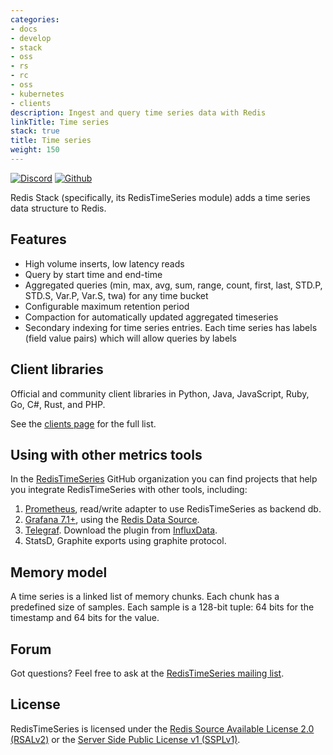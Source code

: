 ```yaml
---
categories:
- docs
- develop
- stack
- oss
- rs
- rc
- oss
- kubernetes
- clients
description: Ingest and query time series data with Redis
linkTitle: Time series
stack: true
title: Time series
weight: 150
---
```


[![Discord](https://img.shields.io/discord/697882427875393627?style=flat-square)](https://discord.gg/KExRgMb)
[![Github](https://img.shields.io/static/v1?label=&message=repository&color=5961FF&logo=github)](https://github.com/RedisTimeSeries/RedisTimeSeries/)

Redis Stack (specifically, its RedisTimeSeries module) adds a time series data structure to Redis.

## Features
* High volume inserts, low latency reads
* Query by start time and end-time
* Aggregated queries (min, max, avg, sum, range, count, first, last, STD.P, STD.S, Var.P, Var.S, twa) for any time bucket
* Configurable maximum retention period
* Compaction for automatically updated aggregated timeseries
* Secondary indexing for time series entries. Each time series has labels (field value pairs) which will allow queries by labels

## Client libraries

Official and community client libraries in Python, Java, JavaScript, Ruby, Go, C#, Rust, and PHP. 

See the [clients page](clients) for the full list.

## Using with other metrics tools

In the [RedisTimeSeries](https://github.com/RedisTimeSeries) GitHub organization you can
find projects that help you integrate RedisTimeSeries with other tools, including:

1. [Prometheus](https://github.com/RedisTimeSeries/prometheus-redistimeseries-adapter), read/write adapter to use RedisTimeSeries as backend db.
2. [Grafana 7.1+](https://github.com/RedisTimeSeries/grafana-redis-datasource), using the [Redis Data Source](https://redislabs.com/blog/introducing-the-redis-data-source-plug-in-for-grafana/).
3. [Telegraf](https://github.com/influxdata/telegraf). Download the plugin from [InfluxData](https://portal.influxdata.com/downloads/). 
4. StatsD, Graphite exports using graphite protocol.

## Memory model

A time series is a linked list of memory chunks. Each chunk has a predefined size of samples. Each sample is a 128-bit tuple: 64 bits for the timestamp and 64 bits for the value.

## Forum

Got questions? Feel free to ask at the [RedisTimeSeries mailing list](https://forum.redislabs.com/c/modules/redistimeseries).

## License
RedisTimeSeries is licensed under the [Redis Source Available License 2.0 (RSALv2)](https://redis.com/legal/rsalv2-agreement) or the [Server Side Public License v1 (SSPLv1)](https://www.mongodb.com/licensing/server-side-public-license).
